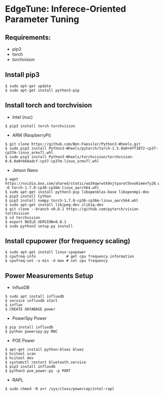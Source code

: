 # EdgeTune: Inferece-Oriented Parameter Tuning

## Requirements:

- pip3
- torch
- torchvision

## Install pip3
```Shell
$ sudo apt-get update
$ sudo apt-get install python3-pip
```

## Install torch and torchvision 

- Intel (nuc)
```Shell
$ pip3 install torch torchvision 
```

- ARM (RaspberryPi)
```Shell
$ git clone https://github.com/Ben-Faessler/Python3-Wheels.git
$ sudo pip3 install Python3-Wheels/pytorch/torch-1.5.0a0+4ff3872-cp37-cp37m-linux_armv7l.whl
$ sudo pip3 install Python3-Wheels/torchvision/torchvision-0.6.0a0+b68adcf-cp37-cp37m-linux_armv7l.whl
```

- Jetson Nano
```Shell
$ wget https://nvidia.box.com/shared/static/wa34qwrwtk9njtyarwt5nvo6imenfy26.whl -O torch-1.7.0-cp36-cp36m-linux_aarch64.whl
$ sudo apt-get install python3-pip libopenblas-base libopenmpi-dev 
$ pip3 install Cython
$ pip3 install numpy torch-1.7.0-cp36-cp36m-linux_aarch64.whl
$ sudo apt-get install libjpeg-dev zlib1g-dev
$ git clone --branch v0.8.1 https://github.com/pytorch/vision torchvision 
$ cd torchvision
$ export BUILD_VERSION=0.8.1 
$ sudo python3 setup.py install
```

## Install cpupower (for frequency scaling)
```Shell
$ sudo apt-get install linux-cpupower
$ cpufreq-info              # get cpu frequency information
$ cpufreq-set -u min -d max # set cpu frequency
```

## Power Measurements Setup

- InfluxDB

```Shell
$ sudo apt install influxdb
$ service influxdb start
$ influx
$ CREATE DATABASE power
```

- PowerSpy Power
```Shell
$ pip install influxdb
$ python powerspy.py MAC
```

- POE Power
```Shell
$ apt-get install python-bluez bluez
$ hcitool scan 
$ hcitool dev 
$ systemctl restart bluetooth.service
$ pip3 install influxdb
$ python3 poe_power.py -p PORT
```

- RAPL

```Shell
$ sudo chmod -R a+r /sys/class/powercap/intel-rapl
```
